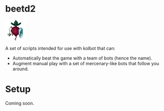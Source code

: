 # beetd2

![BeetD2 Logo](/BeetD2.png)

A set of scripts intended for use with kolbot that can:

* Automatically beat the game with a team of bots (hence the name).
* Augment manual play with a set of mercenary-like bots that follow you around.

# Setup

Coming soon.